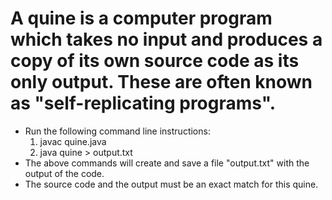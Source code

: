 # A quine is a computer program which takes no input and produces a copy of its own source code as its only output. These are often known as "self-replicating programs".


- Run the following command line instructions:
    1. javac quine.java
    2. java quine > output.txt
- The above commands will create and save a file "output.txt" with the output of the code.
- The source code and the output must be an exact match for this quine. 
